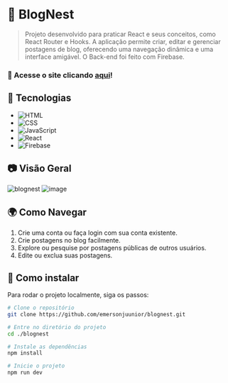 # 📝 BlogNest  

> Projeto desenvolvido para praticar React e seus conceitos, como React Router e Hooks. A aplicação permite criar, editar e gerenciar postagens de blog, oferecendo uma navegação dinâmica e uma interface amigável. O Back-end foi feito com Firebase.  

### 🔗 Acesse o site clicando **[aqui](https://emersonjuunior.github.io/blognest/)**!  

## 🚀 Tecnologias  
- ![HTML](https://img.shields.io/badge/HTML5-E34F26?style=for-the-badge&logo=html5&logoColor=white)  
- ![CSS](https://img.shields.io/badge/CSS3-1572B6?style=for-the-badge&logo=css3&logoColor=white)  
- ![JavaScript](https://img.shields.io/badge/JavaScript-F7DF1E?style=for-the-badge&logo=javascript&logoColor=black)  
- ![React](https://img.shields.io/badge/React-61DAFB?style=for-the-badge&logo=react&logoColor=black)  
- ![Firebase](https://img.shields.io/badge/Firebase-FFCA28?style=for-the-badge&logo=firebase&logoColor=black)  

## 📷 Visão Geral  
![blognest](https://github.com/user-attachments/assets/0a1b625d-a0db-43af-a47b-55ced78db554)
![image](https://github.com/user-attachments/assets/88433e9c-dc33-4e6b-a873-4954791080cb)

## 🌍 Como Navegar  
1. Crie uma conta ou faça login com sua conta existente.  
2. Crie postagens no blog facilmente.  
3. Explore ou pesquise por postagens públicas de outros usuários.
4. Edite ou exclua suas postagens.

## 📂 Como instalar  

Para rodar o projeto localmente, siga os passos:  

```bash
# Clone o repositório
git clone https://github.com/emersonjuunior/blognest.git

# Entre no diretório do projeto
cd ./blognest

# Instale as dependências
npm install

# Inicie o projeto
npm run dev
